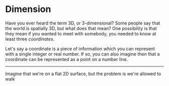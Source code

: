 # Dimension

Have you ever heard the term 3D, or 3-dimensional? Some people say that the
world is spatially 3D, but what does that mean? One possibility is that they
mean if you wanted to meet with somebody, you needed to know at least three
_coordinates_.

Let's say a coordinate is a piece of information which you can represent with a
single integer or real number. If so, you can also imagine then that a
coordinate can be represented as a point on a number line.

---

Imagine that we're on a flat 2D surface, but the problem is we're allowed to
walk